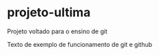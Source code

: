 # projeto-ultima
Projeto voltado para o ensino de git

Texto de exemplo de funcionamento de git e github
